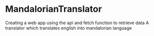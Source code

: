 # MandalorianTranslator
Creating a web app using the api and fetch function to retrieve data
A translator which translates english into mandalorian language
